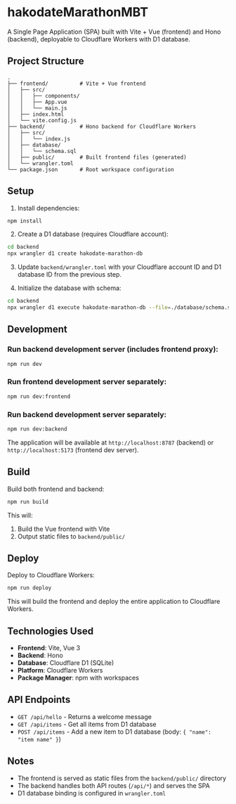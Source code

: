 # hakodateMarathonMBT

A Single Page Application (SPA) built with Vite + Vue (frontend) and Hono (backend), deployable to Cloudflare Workers with D1 database.

## Project Structure

```
.
├── frontend/          # Vite + Vue frontend
│   ├── src/
│   │   ├── components/
│   │   ├── App.vue
│   │   └── main.js
│   ├── index.html
│   └── vite.config.js
├── backend/           # Hono backend for Cloudflare Workers
│   ├── src/
│   │   └── index.js
│   ├── database/
│   │   └── schema.sql
│   ├── public/        # Built frontend files (generated)
│   └── wrangler.toml
└── package.json       # Root workspace configuration
```

## Setup

1. Install dependencies:
```bash
npm install
```

2. Create a D1 database (requires Cloudflare account):
```bash
cd backend
npx wrangler d1 create hakodate-marathon-db
```

3. Update `backend/wrangler.toml` with your Cloudflare account ID and D1 database ID from the previous step.

4. Initialize the database with schema:
```bash
cd backend
npx wrangler d1 execute hakodate-marathon-db --file=./database/schema.sql
```

## Development

### Run backend development server (includes frontend proxy):
```bash
npm run dev
```

### Run frontend development server separately:
```bash
npm run dev:frontend
```

### Run backend development server separately:
```bash
npm run dev:backend
```

The application will be available at `http://localhost:8787` (backend) or `http://localhost:5173` (frontend dev server).

## Build

Build both frontend and backend:
```bash
npm run build
```

This will:
1. Build the Vue frontend with Vite
2. Output static files to `backend/public/`

## Deploy

Deploy to Cloudflare Workers:
```bash
npm run deploy
```

This will build the frontend and deploy the entire application to Cloudflare Workers.

## Technologies Used

- **Frontend**: Vite, Vue 3
- **Backend**: Hono
- **Database**: Cloudflare D1 (SQLite)
- **Platform**: Cloudflare Workers
- **Package Manager**: npm with workspaces

## API Endpoints

- `GET /api/hello` - Returns a welcome message
- `GET /api/items` - Get all items from D1 database
- `POST /api/items` - Add a new item to D1 database (body: `{ "name": "item name" }`)

## Notes

- The frontend is served as static files from the `backend/public/` directory
- The backend handles both API routes (`/api/*`) and serves the SPA
- D1 database binding is configured in `wrangler.toml`
